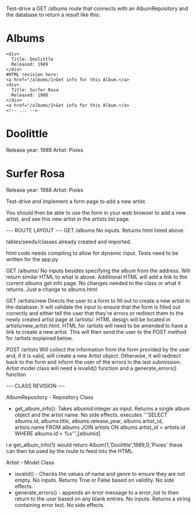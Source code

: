 Test-drive a GET /albums route that connects with an AlbumRepository and the database to return a result like this:

<!-- GET /albums -->

<html>
  <head></head>
  <body>
    <h1>Albums</h1>

    <div>
      Title: Doolittle
      Released: 1989
    </div>
    #HTML revision here:
    <a href="/albums/1>Get info for this Album.</a>
    <div>
      Title: Surfer Rosa
      Released: 1988
    </div>
    <a href="/albums/2>Get info for this Album.</a>
    <!-- ... -->
  </body>
</html>

<!-- Example for GET /albums/1 -->

<html>
  <head></head>
  <body>
    <h1>Doolittle</h1>
    <p>
      Release year: 1989
      Artist: Pixies
    </p>
  </body>
</html>

<!-- Example for GET /albums/2 -->

<html>
  <head></head>
  <body>
    <h1>Surfer Rosa</h1>
    <p>
      Release year: 1988
      Artist: Pixies
    </p>
  </body>
</html>

Test-drive and implement a form page to add a new artist.

You should then be able to use the form in your web browser to add a new artist, and see this new artist in the artists list page.

--- ROUTE LAYOUT ---
GET /albums
    No inputs. Returns html listed above.

tables/seeds/classes already created and imported.

html code needs compiling to allow for dynamic input. Tests need to be written for the app.py

GET /albums/<id>
    No inputs besides specifying the album from the address. Will return similar  HTML to what is above. Additional HTML will add a link to the current albums get info page. No changes needed to the class or what it returns. Just a change to albums.html

GET /artists/new
    Directs the user to a form to fill out to create a new artist in the database.
    It will validate the input to ensure that the form is filled out correctly and either tell the user that they're errors or redirect them to the newly created artist page at /artists/<newid>. HTML design will be located in artists/new_artist.html. HTML for /artists will need to be amended to have a link to create a new artist. This will then send the user to the POST method for /artists explained below.

POST /artists
  Will collect the information from the form provided by the user and, if it is valid, will create a new Artist object. Otherwise, it will redirect back to the form and inform the user of the errors in the last submission.
  Artist model class will need a isvalid() function and a generate_errors() function
    

--- CLASS REVISION ---

AlbumRepository - Repository Class

  * get_album_info(): Takes albumid:integer as input. Returns a single album object and the artist name. No side effects.
  executes '''SELECT 
                  albums.id,
                  albums.title,
                  albums.release_year,
                  albums.artist_id,
                  artists.name
              FROM albums
              JOIN artists ON albums.artist_id = artists.id
              WHERE albums.id = %s''',[albumid]

  i.e get_album_info(1) would return Album(1,'Doolittle',1989,1),'Pixies' these can then be used by the route to feed into the HTML.

Artist - Model Class
  * isvalid() - Checks the values of name and genre to ensure they are not empty. No inputs. Returns True or False based on validity. No side effects.
  * generate_errors() - appends an error message to a error_list to then return to the user based on any blank entries. No inputs. Returns a string containing error text. No side effects.

  


